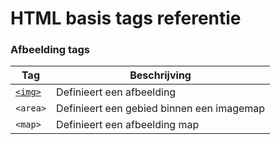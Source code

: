 HTML basis tags referentie
==========================

### Afbeelding tags

| Tag                  | Beschrijving                              |
| -------------------  | ----------------------------------------  |
| [`<img>`](/info-tags/img-tag.md) | Definieert een afbeelding |
| `<area>` | Definieert een gebied binnen een imagemap |
| `<map>` | Definieert een afbeelding map |
